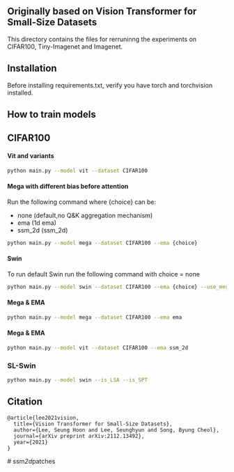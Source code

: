 ## Originally based on Vision Transformer for Small-Size Datasets

This directory contains the files for rerruninng the experiments on CIFAR100, Tiny-Imagenet and Imagenet.
## Installation
Before installing requirements.txt, verify you have torch and torchvision installed.

## How to train models

## CIFAR100
#### Vit and variants
```bash
python main.py --model vit --dataset CIFAR100
```

#### Mega with different bias before attention
Run the following command where {choice} can be:
- none (default,no Q&K aggregation mechanism)
- ema (1d ema)
- ssm_2d (ssm_2d)

```bash
python main.py --model mega --dataset CIFAR100 --ema {choice}
```
#### Swin

To run default Swin run the following command with choice = none

```bash
python main.py --model swin --dataset CIFAR100 --ema {choice} --use_mega_gating --embed_dim 96
```
#### Mega & EMA
```bash
python main.py --model mega --dataset CIFAR100 --ema ema
```

#### Mega & EMA
```bash
python main.py --model vit --dataset CIFAR100 --ema ssm_2d
```




### SL-Swin
```bash
python main.py --model swin --is_LSA --is_SPT 
```

## Citation

```
@article{lee2021vision,
  title={Vision Transformer for Small-Size Datasets},
  author={Lee, Seung Hoon and Lee, Seunghyun and Song, Byung Cheol},
  journal={arXiv preprint arXiv:2112.13492},
  year={2021}
}
```
#   s s m _ 2 d _ p a t c h e s 
 
 